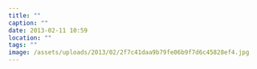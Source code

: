 ```yaml
---
title: ""
caption: ""
date: 2013-02-11 10:59
location: ""
tags: ""
image: /assets/uploads/2013/02/2f7c41daa9b79fe06b9f7d6c45828ef4.jpg
---
```

